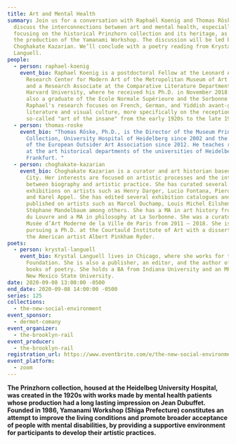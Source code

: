 ```yaml
---
title: Art and Mental Health
summary: Join us for a conversation with Raphaël Koenig and Thomas Röske to
  discuss the interconnections between art and mental health, especially
  focusing on the historical Prinzhorn collection and its heritage, as well as
  the production of the Yamanami Workshop. The discussion will be led by
  Choghakate Kazarian. We’ll conclude with a poetry reading from Krystal
  Languell.
people:
  - person: raphael-koenig
    event_bio: Raphael Koenig is a postdoctoral Fellow at the Leonard A. Lauder
      Research Center for Modern Art of the Metropolitan Museum of Art (NYC),
      and a Research Associate at the Comparative Literature Department at
      Harvard University, where he received his Ph.D. in November 2018. He is
      also a graduate of the Ecole Normale Supérieure and the Sorbonne in Paris.
      Raphael's research focuses on French, German, and Yiddish avant-garde
      literature and visual culture, more specifically on the reception of the
      so-called "art of the insane" from the early 1920s to the late 1940s.
  - person: thomas-roske
    event_bio: "Thomas Röske, Ph.D., is the Director of the Museum Prinzhorn
      Collection, University Hospital of Heidelberg since 2002 and the President
      of the European Outsider Art Association since 2012. He teaches regularly
      at the art historical departments of the universities of Heidelberg and
      Frankfurt. "
  - person: choghakate-kazarian
    event_bio: Choghakate Kazarian is a curator and art historian based in New York
      City. Her interests are focused on artistic processes and the interaction
      between biography and artistic practice. She has curated several
      exhibitions on artists such as Henry Darger, Lucio Fontana, Piero Manzoni
      and Karel Appel. She has edited several exhibition catalogues and
      published on artists such as Marcel Duchamp, Louis Michel Eilshemius,
      Stéphane Mandelbaum among others. She has a MA in art history from Ecole
      du Louvre and a MA in philosophy at La Sorbonne. She was a curator at the
      Musée d’Art Moderne de la Ville de Paris from 2011 — 2018. She is now
      pursuing a Ph.D. at the Courtauld Institute of Art with a dissertation on
      the American artist Albert Pinkham Ryder.
poets:
  - person: krystal-languell
    event_bio: Krystal Languell lives in Chicago, where she works for the Poetry
      Foundation. She is also a publisher, an editor, and the author of three
      books of poetry. She holds a BA from Indiana University and an MFA from
      New Mexico State University.
date: 2020-09-08 13:00:00 -0500
end_date: 2020-09-08 14:00:00 -0500
series: 125
collections:
  - the-new-social-environment
event_sponsor:
  - dermot-comany
event_organizer:
  - the-brooklyn-rail
event_producer:
  - the-brooklyn-rail
registration_url: https://www.eventbrite.com/e/the-new-social-environment-125-art-and-mental-health-tickets-119675969045
event_platform:
  - zoom
---
```

**The Prinzhorn collection, housed at the Heidelbeg University Hospital, was created in the 1920s with works made by mental health patients whose production had a long lasting impression on Jean Dubuffet. Founded in 1986, Yamanami Workshop (Shiga Prefecture) constitutes an attempt to improve the living conditions and promote broader acceptance of people with mental disabilities, by providing a supportive environment for participants to develop their artistic practices.**